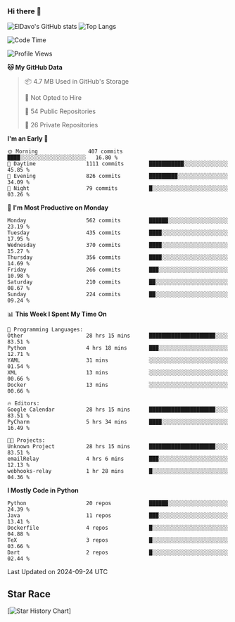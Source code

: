 ### Hi there 👋
![ElDavo's GitHub stats](https://github-readme-stats.vercel.app/api?username=ElDavoo&show_icons=true&theme=chartreuse-dark)
![Top Langs](https://github-readme-stats.vercel.app/api/top-langs/?username=ElDavoo&theme=chartreuse-dark&layout=compact)

<!--START_SECTION:waka-->
![Code Time](http://img.shields.io/badge/Code%20Time-1%2C900%20hrs%2043%20mins-blue)

![Profile Views](http://img.shields.io/badge/Profile%20Views-1-blue)

**🐱 My GitHub Data** 

> 📦 4.7 MB Used in GitHub's Storage 
 > 
> 🚫 Not Opted to Hire
 > 
> 📜 54 Public Repositories 
 > 
> 🔑 26 Private Repositories 
 > 
**I'm an Early 🐤** 

```text
🌞 Morning                407 commits         ████░░░░░░░░░░░░░░░░░░░░░   16.80 % 
🌆 Daytime                1111 commits        ███████████░░░░░░░░░░░░░░   45.85 % 
🌃 Evening                826 commits         █████████░░░░░░░░░░░░░░░░   34.09 % 
🌙 Night                  79 commits          █░░░░░░░░░░░░░░░░░░░░░░░░   03.26 % 
```
📅 **I'm Most Productive on Monday** 

```text
Monday                   562 commits         ██████░░░░░░░░░░░░░░░░░░░   23.19 % 
Tuesday                  435 commits         ████░░░░░░░░░░░░░░░░░░░░░   17.95 % 
Wednesday                370 commits         ████░░░░░░░░░░░░░░░░░░░░░   15.27 % 
Thursday                 356 commits         ████░░░░░░░░░░░░░░░░░░░░░   14.69 % 
Friday                   266 commits         ███░░░░░░░░░░░░░░░░░░░░░░   10.98 % 
Saturday                 210 commits         ██░░░░░░░░░░░░░░░░░░░░░░░   08.67 % 
Sunday                   224 commits         ██░░░░░░░░░░░░░░░░░░░░░░░   09.24 % 
```


📊 **This Week I Spent My Time On** 

```text
💬 Programming Languages: 
Other                    28 hrs 15 mins      █████████████████████░░░░   83.51 % 
Python                   4 hrs 18 mins       ███░░░░░░░░░░░░░░░░░░░░░░   12.71 % 
YAML                     31 mins             ░░░░░░░░░░░░░░░░░░░░░░░░░   01.54 % 
XML                      13 mins             ░░░░░░░░░░░░░░░░░░░░░░░░░   00.66 % 
Docker                   13 mins             ░░░░░░░░░░░░░░░░░░░░░░░░░   00.66 % 

🔥 Editors: 
Google Calendar          28 hrs 15 mins      █████████████████████░░░░   83.51 % 
PyCharm                  5 hrs 34 mins       ████░░░░░░░░░░░░░░░░░░░░░   16.49 % 

🐱‍💻 Projects: 
Unknown Project          28 hrs 15 mins      █████████████████████░░░░   83.51 % 
emailRelay               4 hrs 6 mins        ███░░░░░░░░░░░░░░░░░░░░░░   12.13 % 
webhooks-relay           1 hr 28 mins        █░░░░░░░░░░░░░░░░░░░░░░░░   04.36 % 
```

**I Mostly Code in Python** 

```text
Python                   20 repos            ██████░░░░░░░░░░░░░░░░░░░   24.39 % 
Java                     11 repos            ███░░░░░░░░░░░░░░░░░░░░░░   13.41 % 
Dockerfile               4 repos             █░░░░░░░░░░░░░░░░░░░░░░░░   04.88 % 
TeX                      3 repos             █░░░░░░░░░░░░░░░░░░░░░░░░   03.66 % 
Dart                     2 repos             █░░░░░░░░░░░░░░░░░░░░░░░░   02.44 % 
```




 Last Updated on 2024-09-24 UTC
<!--END_SECTION:waka-->

## Star Race

[![Star History Chart](https://api.star-history.com/svg?repos=ElDavoo/WhatsApp-Crypt14-Crypt15-Decrypter,ElDavoo/TuringOS,EliteAndroidApps/WhatsApp-Crypt12-Decrypter,KnugiHK/Whatsapp-Chat-Exporter&type=Date)]
